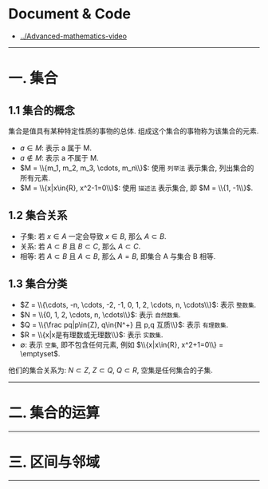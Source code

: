 
# Document & Code

* [../Advanced-mathematics-video](https://github.com/zozospider/note/blob/master/base/Advanced-mathematics/Advanced-mathematics-video.md)

---

# 一. 集合

## 1.1 集合的概念

集合是值具有某种特定性质的事物的总体. 组成这个集合的事物称为该集合的元素.

- ${a}\in{M}$: 表示 a 属于 M.
- ${a}\notin{M}$: 表示 a 不属于 M.
- $M = \\{m_1, m_2, m_3, \cdots, m_n\\}$: 使用 `列举法` 表示集合, 列出集合的所有元素.
- $M = \\{x|x\in{R}, x^2-1=0\\}$: 使用 `描述法` 表示集合, 即 $M = \\{1, -1\\}$.

## 1.2 集合关系

- 子集: 若 $x \in A$ 一定会导致 $x \in B$, 那么 $A \subset B$.
- 关系: 若 $A \subset B$ 且 $B \subset C$, 那么 $A \subset C$.
- 相等: 若 $A \subset B$ 且 $A \subset B$, 那么 $A = B$, 即集合 A 与集合 B 相等.

## 1.3 集合分类

- $Z = \\{\cdots, -n, \cdots, -2, -1, 0, 1, 2, \cdots, n, \cdots\\}$: 表示 `整数集`.
- $N = \\{0, 1, 2, \cdots, n, \cdots\\}$: 表示 `自然数集`.
- $Q = \\{\frac pq|p\in{Z}, q\in{N^+} 且 p,q 互质\\}$: 表示 `有理数集`.
- $R = \\{x|x是有理数或无理数\\}$: 表示 `实数集`.
- $\emptyset$: 表示 `空集`, 即不包含任何元素, 例如 $\\{x|x\in{R}, x^2+1=0\\} = \emptyset$.

他们的集合关系为: $N \subset Z$, $Z \subset Q$, $Q \subset R$, 空集是任何集合的子集.

---

# 二. 集合的运算

---

# 三. 区间与邻域

---

